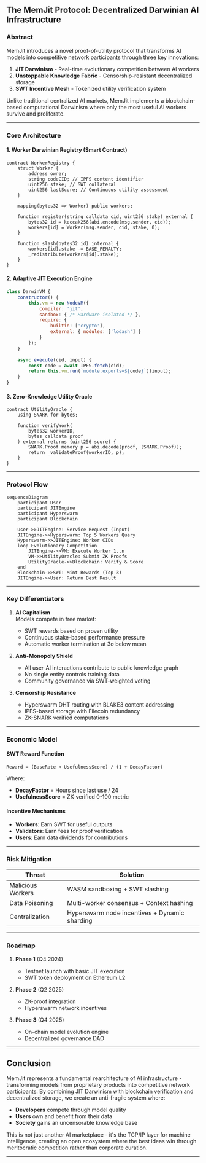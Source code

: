 
## The MemJit Protocol: Decentralized Darwinian AI Infrastructure 

### Abstract
MemJit introduces a novel proof-of-utility protocol that transforms AI models into competitive network participants through three key innovations:

1. **JIT Darwinism** - Real-time evolutionary competition between AI workers
2. **Unstoppable Knowledge Fabric** - Censorship-resistant decentralized storage
3. **SWT Incentive Mesh** - Tokenized utility verification system

Unlike traditional centralized AI markets, MemJit implements a blockchain-based computational Darwinism where only the most useful AI workers survive and proliferate.

---

### Core Architecture

#### 1. Worker Darwinian Registry (Smart Contract)
```solidity
contract WorkerRegistry {
    struct Worker {
        address owner;
        string codeCID; // IPFS content identifier
        uint256 stake; // SWT collateral
        uint256 lastScore; // Continuous utility assessment
    }
    
    mapping(bytes32 => Worker) public workers;
    
    function register(string calldata cid, uint256 stake) external {
        bytes32 id = keccak256(abi.encode(msg.sender, cid));
        workers[id] = Worker(msg.sender, cid, stake, 0);
    }
    
    function slash(bytes32 id) internal {
        workers[id].stake -= BASE_PENALTY;
        _redistribute(workers[id].stake);
    }
}
```

#### 2. Adaptive JIT Execution Engine
```javascript
class DarwinVM {
    constructor() {
        this.vm = new NodeVM({
            compiler: 'jit',
            sandbox: { /* Hardware-isolated */ },
            require: {
                builtin: ['crypto'],
                external: { modules: ['lodash'] }
            }
        });
    }

    async execute(cid, input) {
        const code = await IPFS.fetch(cid);
        return this.vm.run(`module.exports=${code}`)(input);
    }
}
```

#### 3. Zero-Knowledge Utility Oracle
```solidity
contract UtilityOracle {
    using SNARK for bytes;
    
    function verifyWork(
        bytes32 workerID,
        bytes calldata proof
    ) external returns (uint256 score) {
        SNARK.Proof memory p = abi.decode(proof, (SNARK.Proof));
        return _validateProof(workerID, p);
    }
}
```

---

### Protocol Flow

```mermaid
sequenceDiagram
    participant User
    participant JITEngine
    participant Hyperswarm
    participant Blockchain
    
    User->>JITEngine: Service Request (Input)
    JITEngine->>Hyperswarm: Top 5 Workers Query
    Hyperswarm->>JITEngine: Worker CIDs
    loop Evolutionary Competition
        JITEngine->>VM: Execute Worker 1..n
        VM->>UtilityOracle: Submit ZK Proofs
        UtilityOracle->>Blockchain: Verify & Score
    end
    Blockchain->>SWT: Mint Rewards (Top 3)
    JITEngine->>User: Return Best Result
```

---

### Key Differentiators

1. **AI Capitalism**  
   Models compete in free market:
   - SWT rewards based on proven utility
   - Continuous stake-based performance pressure
   - Automatic worker termination at 3σ below mean

2. **Anti-Monopoly Shield**  
   - All user-AI interactions contribute to public knowledge graph
   - No single entity controls training data
   - Community governance via SWT-weighted voting

3. **Censorship Resistance**  
   - Hyperswarm DHT routing with BLAKE3 content addressing
   - IPFS-based storage with Filecoin redundancy
   - ZK-SNARK verified computations

---

### Economic Model

#### SWT Reward Function
```
Reward = (BaseRate × UsefulnessScore) / (1 + DecayFactor)
```
Where:
- **DecayFactor** = Hours since last use / 24
- **UsefulnessScore** = ZK-verified 0-100 metric

#### Incentive Mechanisms
- **Workers**: Earn SWT for useful outputs
- **Validators**: Earn fees for proof verification
- **Users**: Earn data dividends for contributions

---

### Risk Mitigation

| Threat | Solution | 
|--------|----------|
| Malicious Workers | WASM sandboxing + SWT slashing |
| Data Poisoning | Multi-worker consensus + Context hashing |
| Centralization | Hyperswarm node incentives + Dynamic sharding |

---

### Roadmap

1. **Phase 1** (Q4 2024)  
   - Testnet launch with basic JIT execution
   - SWT token deployment on Ethereum L2

2. **Phase 2** (Q2 2025)  
   - ZK-proof integration
   - Hyperswarm network incentives

3. **Phase 3** (Q4 2025)  
   - On-chain model evolution engine
   - Decentralized governance DAO

---

## Conclusion

MemJit represents a fundamental rearchitecture of AI infrastructure - transforming models from proprietary products into competitive network participants. By combining JIT Darwinism with blockchain verification and decentralized storage, we create an anti-fragile system where:

- **Developers** compete through model quality
- **Users** own and benefit from their data
- **Society** gains an uncensorable knowledge base

This is not just another AI marketplace - it's the TCP/IP layer for machine intelligence, creating an open ecosystem where the best ideas win through meritocratic competition rather than corporate curation.

---
